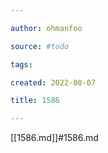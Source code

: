 ```yaml
---

author: ohmanfoo

source: #todo

tags: 

created: 2022-08-07

title: 1586

---
```

[[1586.md]]#1586.md